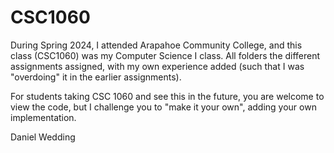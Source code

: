# CSC1060

During Spring 2024, I attended Arapahoe Community College, and this class (CSC1060) was my Computer Science I class. All folders the different assignments assigned, with my own experience added (such that I was "overdoing" it in the earlier assignments).

For students taking CSC 1060 and see this in the future, you are welcome to view the code, but I challenge you to "make it your own", adding your own implementation.

Daniel Wedding
